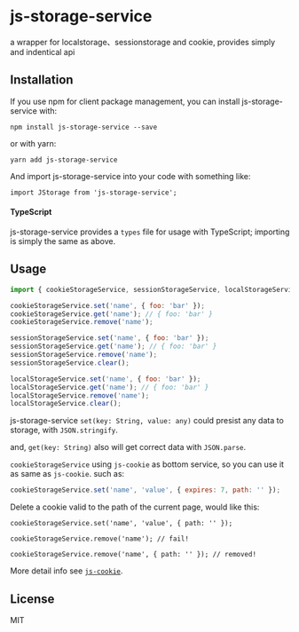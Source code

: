 # js-storage-service

a wrapper for localstorage、sessionstorage and cookie, provides simply and indentical api

## Installation

If you use npm for client package management, you can install js-storage-service with:

`npm install js-storage-service --save`

or with yarn:

`yarn add js-storage-service`

And import js-storage-service into your code with something like:

`import JStorage from 'js-storage-service';`

#### TypeScript

js-storage-service provides a `types` file for usage with TypeScript; importing is simply the same as above.

## Usage

```js
import { cookieStorageService, sessionStorageService, localStorageService } from 'js-storage-service';

cookieStorageService.set('name', { foo: 'bar' });
cookieStorageService.get('name'); // { foo: 'bar' }
cookieStorageService.remove('name');

sessionStorageService.set('name', { foo: 'bar' });
sessionStorageService.get('name'); // { foo: 'bar' }
sessionStorageService.remove('name');
sessionStorageService.clear();

localStorageService.set('name', { foo: 'bar' });
localStorageService.get('name'); // { foo: 'bar' }
localStorageService.remove('name');
localStorageService.clear();
```

js-storage-service `set(key: String, value: any)` could presist any data to storage, with `JSON.stringify`.

and, `get(key: String)` also will get correct data with `JSON.parse`.

`cookieStorageService` using `js-cookie` as bottom service, so you can use it as same as `js-cookie`. such as:

```js
cookieStorageService.set('name', 'value', { expires: 7, path: '' });
```

Delete a cookie valid to the path of the current page, would like this:

```
cookieStorageService.set('name', 'value', { path: '' });

cookieStorageService.remove('name'); // fail!

cookieStorageService.remove('name', { path: '' }); // removed!
```

More detail info see [`js-cookie`](git://github.com/js-cookie/js-cookie.git).

## License

MIT
